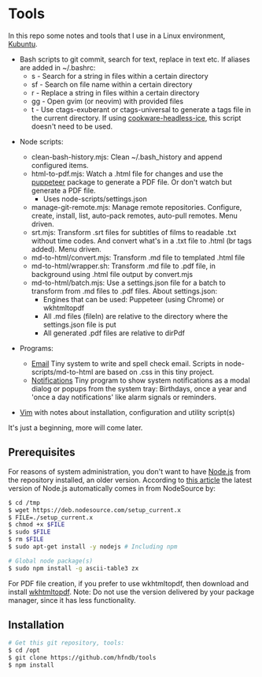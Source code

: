 # Tools

In this repo some notes and tools that I use in a Linux environment, [Kubuntu](https://kubuntu.org/).

+ Bash scripts to git commit, search for text, replace in text etc. If aliases are added in ~/.bashrc:
  - s - Search for a string in files within a certain directory
  - sf - Search on file name within a certain directory
  - r - Replace a string in files within a certain directory
  - gg - Open gvim (or neovim) with provided files
  - t - Use ctags-exuberant or ctags-universal to generate a tags file in the current directory. If using [cookware-headless-ice](https://github.com/hfndb/cookware-headless-ice), this script doesn't need to be used.

* Node scripts:
  - clean-bash-history.mjs: Clean ~/.bash_history and append configured items.
  - html-to-pdf.mjs: Watch a .html file for changes and use the [puppeteer](https://www.npmjs.com/package/puppeteer) package to generate a PDF file. Or don't watch but generate a PDF file.
    + Uses node-scripts/settings.json
  - manage-git-remote.mjs: Manage remote repositories. Configure, create, install, list, auto-pack remotes, auto-pull remotes. Menu driven.
  - srt.mjs: Transform .srt files for subtitles of films to readable .txt without time codes. And convert what's in a .txt file to .html (br tags added). Menu driven.
  - md-to-html/convert.mjs: Transform .md file to templated .html file
  - md-to-html/wrapper.sh: Transform .md file to .pdf file, in background using .html file output by convert.mjs
  - md-to-html/batch.mjs: Use a settings.json file for a batch to transform from .md files to .pdf files. About settings.json:
    + Engines that can be used: Puppeteer (using Chrome) or wkhtmltopdf
    + All .md files (fileIn) are relative to the directory where the settings.json file is put
    + All generated .pdf files are relative to dirPdf

* Programs:
	- [Email](./programs/email/readme.md) Tiny system to write and spell check email. Scripts in node-scripts/md-to-html are based on .css in this tiny project.
	- [Notifications](./programs/notifications/readme.md) Tiny program to show system notifications as a modal dialog or popups from the system tray: Birthdays, once a year and 'once a day notifications' like alarm signals or reminders.

* [Vim](./vim/readme.md) with notes about installation, configuration and utility script(s)

It's just a beginning, more will come later.


## Prerequisites

For reasons of system administration, you don't want to have [Node.js](https://en.wikipedia.org/wiki/Node.js) from the repository installed, an older version. According to [this article](https://github.com/nodesource/distributions/blob/master/README.md#debmanual) the latest version of Node.js automatically comes in from NodeSource by:


```bash
$ cd /tmp
$ wget https://deb.nodesource.com/setup_current.x
$ FILE=./setup_current.x
$ chmod +x $FILE
$ sudo $FILE
$ rm $FILE
$ sudo apt-get install -y nodejs # Including npm

# Global node package(s)
$ sudo npm install -g ascii-table3 zx

```

For PDF file creation, if you prefer to use wkhtmltopdf, then download and install [wkhtmltopdf](http://wkhtmltopdf.org/downloads.html).
Note: Do not use the version delivered by your package manager, since it has less functionality.


## Installation

```bash
# Get this git repository, tools:
$ cd /opt
$ git clone https://github.com/hfndb/tools
$ npm install

```

[comment]: <> (No comments here)
